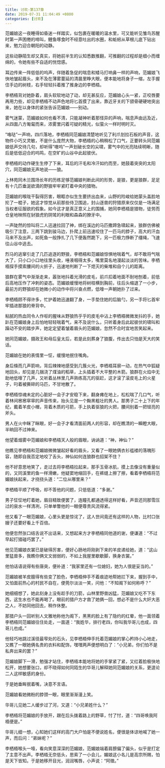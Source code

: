 ```yaml
---
title: 讨欢-第137章
date: 2019-07-31 11:04:49 +0800
categories: [讨欢]
---
```


范媚娘这一夜睡得如昏迷一样踏实，似包裹在暖暖的温水里，可又能听见雏鸟苏醒时第一声困倦的啼叫，鲤鱼啄食时不经意吐出的水圈，和蚯蚓从草根儿底下钻出来，勉力迎合朝阳的动静。

这些动静陌生却又真实，将她前半生的认知悉数推翻，可推翻的过程却是细小而缠绵的，令她有些不自适的恍惚感。

耳边传来一阵低低的呜声，伴随着急促的喘息和矮马打响鼻一样的声响，范媚娘飞快地皱起眉头，来不及在薄雾蔓延的清晨里睁大眼，便本能地将身子一缩，左手握住手边的树枝，右手轻轻抖着推了推身边的李栖梧。

李栖梧背对她卧着，肩头软软地动了动，却无甚反应，范媚娘心头一紧，正咬唇要再用力些，却见李栖梧不动声色地将匕首摸了出来，靠近牙关的下颌骨硬硬地突出来，她在以身体的紧张告诉范媚娘——别动。

雾气迷蒙，范媚娘如何也看不清，只能凝神听着那怪异的声响，喘息声由远及近，从四面八方匍匐而来，浓雾里闪着可疑的精光，似萤火一样时明时灭。

“咯哒”一声响，四爪落地，李栖梧同范媚娘清楚地听见了利爪划拉石板的声音，这物件小巧又灵敏，不是什么庞然大物，李栖梧的心稍稍松了口气，正要转头同范媚娘低声交待几句，却听得“嗷呜”一声划破长空的尖啸，雾气中的光亮陆续明晰，随后是低低迎合的呜鸣，在空旷的山谷中此起彼伏。

李栖梧的动作硬生生停了下来，耳后的汗毛和冷汗如约而至，她鼓着突突的太阳穴，同范媚娘无声地说——狼。

上林苑同木兰围场长年的历练足够范媚娘判断此间的形势，是狼，更是狼群，足足有十几匹垂涎欲滴的野狼牢牢紧盯着中央的猎物。

范媚娘的喉咙干裂得厉害，眼眶亦似生生要挤出血来，山野的险峻给她蒙头盖脸地抡了一棍子，她这才惊觉从前那些侍卫围追，封山逐兽的狩猎原来仅仅是一场满足当权者征服欲的假象。如今这才是真正意义上的围捕，她同李栖梧是猎物，徒劳而仓皇地映照在豺狼虎豹阴骘的利眼和森森的獠牙中。

一声陡然的惊叫将二人迅速拉回了神，绑在溪边的马匹撒蹄急啸起来，狼群仿佛被吸引了注意，三两下跳到骏马边，扑爬上前迅速咬住了一匹马的脖子，高大的汗血马来不及出声，如死鱼一般挣扎了几下便轰然跪下，另一匹极力挣断了缰绳，飞速往山谷中逃去。

烈马的逃窜引走了几匹追逐的野狼，李栖梧和范媚娘惊惧地喘着气，却不敢将气喘大了，只小口小口地往里头收，唾液咽得太多，嘴里莫名地漫起淡淡的苦味。李栖梧探手摸索腰间的火折子，迅速地判断了一下熄灭的柴堆和自个儿的距离。

狼群在雾气中渐渐走来，嚣张地抖着光滑的皮毛，前爪扣着地面不耐地刨着，前低后高地压作了冲刺的姿态。范媚娘缓慢地将树枝横到胸前，往后头缩退了一小步，最前方的野狼却在她微小的动作中将兴奋点燃，低嚎一声朝她扑了过来。

李栖梧顾不得许多，忙护着她迅速翻了身，一手垫住她的后脑勺，另一手将匕首牢牢插进那狼的脊背中。

粘腻的热血同令人作呕的腥味从野狼热乎乎的皮毛中沾上李栖梧微微发抖的手，她趴在范媚娘身上后怕地轻轻喘着气，来不及说什么，只听着身后此起彼伏的啸叫和躁动不安的踏步声，她定定望着皱着眉头的范媚娘，忽然不合时宜地苦笑起来。

她同范媚娘，摄政王和母后皇太后，若是此刻葬身了狼腹，传出去只怕是天大的笑话。

范媚娘在她的表情里一怔，缓慢地抿住嘴角。

身后倏而几声箭响，背后辣辣地感受到几簇火光，李栖梧耳廓一动，在热气中狐疑地回头，却见是几捆浇了煤油的稻草，上头插着不大平整的木箭。狼群在火焰中无助地低嚎了几声，又听着丛林里几声熟练高亢的驱赶，这才滚了滚皮毛上的火星子，叼着被撕碎的马匹，不甘地散了。

李栖梧惊魂未定的心脏好一会子才安稳下来，翻身瘫在地上，松松喘了几口气，听着林间窸窸窣窣的声音传来，抬头见是一个黝黑粗壮的男人。那男子二十上下的年纪，戴着羊皮小帽，背着木质的弓箭，手上执着驱狼的火把，腰间别着一把锃亮的斧头。

男人在火中眯了眯眼，好一会子才看清面前两人的形容，却在瞧清的一瞬瞪大眼，半晌回不过神来。

他望着烟雾中范媚娘和李栖梧天人般的眉眼，讷讷道：“神，神仙？”

他瞧见李栖梧和范媚娘微微皱起好看的眉头，又看了一眼她俩衣衫褴褛的落魄形容，随即自我否定地咬了舌头，神仙如何连狼群也招架不住？

他不好意思地笑了，走过去将李栖梧拉起来，那手玉骨冰肌，摸上去像没有重量似的，又同溪里的鱼一样滑嫩，他疑窦地缩回手，在裤缝上擦了擦，看着李栖梧将范媚娘扶起来，才挠挠头道：“二位从哪里来？”

李栖梧平顺了呼吸，却不答他的问题，只低低道：“多谢。”

男子怔怔地盯着她，眉目精致便罢了，连瞳孔都通透得这样好看，声音还同那雪压过的泉水一样清冽，只单单瞥他的一眼便尊贵风流得紧。

他又看了一眼范媚娘，心里头更是惊诧了，这人世间竟还有这样的人物，比村口张嫂子还要好看上千百倍。

他便忽然张口结舌说不出话来，又想起来方才李栖梧同他道的谢，便谦道：“不过早起打猎碰巧罢了。”

他见范媚娘衣裳已是破得厉害，便好心肠地将刚剥下来的羊皮递给她，道：“这山里猛兽多，我瞧你俩文文弱弱的，不如上我屋里歇歇脚，换身衣裳。”

他怕话语说得有些唐突，便补道：“我家里还有一位媳妇，她为人很是妥当的。”

范媚娘被羊皮膻得有些变了脸色，李栖梧伸手不着痕迹地帮她拦下来，握到手中，又怕面前热心的村民不自在，便莞尔淡淡一笑，问他：“不知阁下如何称呼？”

她细细想了，她此刻身上没有趁手的刀箭，山林里野兽凶猛，范媚娘又吃不下东西，这生水也不能再喝了。眼前的猎户方才救了她俩一回，想必不是什么大奸大恶之人，不妨同他回去，稍作休整。

那猎户头一回听别人文雅地称他为阁下，黑黑的脸上有了隐约的红晕，他一面领着李栖梧同范媚娘往住处走，一面道：“我姓华，排行老四，你叫我华哥儿也成，四哥儿也成。”

他轻巧地跳过溪径最窄处的石头，见李栖梧伸手托着范媚娘的掌心矜持小心地走，又瞧了一眼她俩名贵的衣料和配饰，嘿嘿两声便想明白了：“小兄弟，你们怕不是私奔出来的罢？”

范媚娘脚下一滑，勉强才站住，李栖梧本能地将她的手掌紧了紧，又红着脸极快地松开，她想要张口，却不晓得如何同陌生的华哥儿解释她同范媚娘的关系，更遑论二人这样敏感的身份。

于是她垂眸抿着嘴，决意不言语。

范媚娘看她微粉的脖颈一眼，眼里渐渐漫上笑。

华哥儿见她二人缓步过了河，又道：“小兄弟姓什么？”

李栖梧将范媚娘的手放开，跟在后头拨着路上的野草，忖了忖，道：“四哥唤我阿梧便是。”

华哥儿细一想，心知她们这样的高门大户怕是不便说姓名，便很是体谅地喊了她一声，而后问：“弟妹呢？”

李栖梧喉头一噎，看向笑意深深的范媚娘，范媚娘端着肩膀偏了偏头，似乎是打定了主意不出声。李栖梧无奈低头，思索了一小会儿，媚娘这小名儿是高宗所赐，怕是天下皆知。于是她移开目光，润润嘴唇，小声说：“阿徵。”

